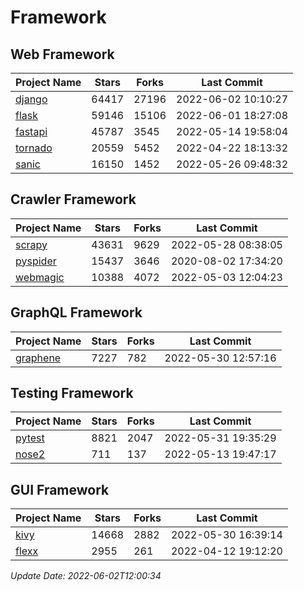 # Framework

## Web Framework
| Project Name | Stars | Forks | Last Commit |
| ------------ | ----- | ----- | ----------- |
| [django](https://github.com/django/django) | 64417 | 27196 | 2022-06-02 10:10:27 |
| [flask](https://github.com/pallets/flask) | 59146 | 15106 | 2022-06-01 18:27:08 |
| [fastapi](https://github.com/tiangolo/fastapi) | 45787 | 3545 | 2022-05-14 19:58:04 |
| [tornado](https://github.com/tornadoweb/tornado) | 20559 | 5452 | 2022-04-22 18:13:32 |
| [sanic](https://github.com/sanic-org/sanic) | 16150 | 1452 | 2022-05-26 09:48:32 |

## Crawler Framework
| Project Name | Stars | Forks | Last Commit |
| ------------ | ----- | ----- | ----------- |
| [scrapy](https://github.com/scrapy/scrapy) | 43631 | 9629 | 2022-05-28 08:38:05 |
| [pyspider](https://github.com/binux/pyspider) | 15437 | 3646 | 2020-08-02 17:34:20 |
| [webmagic](https://github.com/code4craft/webmagic) | 10388 | 4072 | 2022-05-03 12:04:23 |

## GraphQL Framework
| Project Name | Stars | Forks | Last Commit |
| ------------ | ----- | ----- | ----------- |
| [graphene](https://github.com/graphql-python/graphene) | 7227 | 782 | 2022-05-30 12:57:16 |

## Testing Framework
| Project Name | Stars | Forks | Last Commit |
| ------------ | ----- | ----- | ----------- |
| [pytest](https://github.com/pytest-dev/pytest) | 8821 | 2047 | 2022-05-31 19:35:29 |
| [nose2](https://github.com/nose-devs/nose2) | 711 | 137 | 2022-05-13 19:47:17 |

## GUI Framework
| Project Name | Stars | Forks | Last Commit |
| ------------ | ----- | ----- | ----------- |
| [kivy](https://github.com/kivy/kivy) | 14668 | 2882 | 2022-05-30 16:39:14 |
| [flexx](https://github.com/flexxui/flexx) | 2955 | 261 | 2022-04-12 19:12:20 |

*Update Date: 2022-06-02T12:00:34*